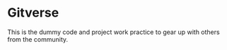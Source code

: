 # Gitverse
This is the dummy code and project work practice to gear up with others from the community.
